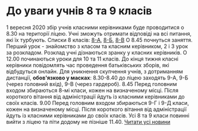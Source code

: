 
# До уваги учнів 8 та 9 класів
1 вересня 2020 збір учнів класними керівниками буде проводитися о 8.30 на території ліцею. Учні зможуть отримати відповіді на всі питання, які їх турбують.
Списки 8 класів: [8-А](/files/до-уваги-учнів-8-та-9-класів/8а.pdf), [8-Б](/files/до-уваги-учнів-8-та-9-класів/8б.pdf), [8-В](/files/до-уваги-учнів-8-та-9-класів/8в.pdf)
О 8.45 почнуться заняття. Перший урок - знайомство з класом та класним керівником, 2 і 3 урок за розкладом. Розклад учні дізнаються зранку у класних керівників.
О 12.00 починаються уроки для 10 та 11 класів.
До кінця тижня класні керівники повідомлять час проведення батьківських зборів, які відбудуться онлайн.
Для уникнення скупчення учнів, з дотриманням дистанції, **обов'язково у масках**:
8.30-8.40 до ліцею заходять 9-А, 9-Б (через головний вхід), 9-В (через гардероб).
8.45 Перед головним входом збираються 8-мі класи, кожен на визначеному місці. Після короткого вітання від адміністрації йдуть із класними керівниками до своїх класів.
9.00 Перед головним входом збираються 9-Г і 9-Д класи, кожен на визначеному місці. Після короткого вітання від адміністрації йдуть із класними керівниками до своїх класів.
Усі 8 та 9 класи повинні вийти з ліцею та піти додому не пізніше 11.40.
[Читати усі новини](/news)
       
